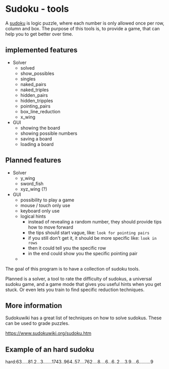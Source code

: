 # Sudoku - tools

A [sudoku] is logic puzzle, where each number is only allowed once per row, column and box. The purpose of this tools is, to provide a game, that can help you to get better over time.

## implemented features

* Solver
  * solved
  * show_possibles
  * singles
  * naked_pairs
  * naked_triples
  * hidden_pairs
  * hidden_tripples
  * pointing_pairs
  * box_line_reduction
  * x_wing
* GUI
  * showing the board
  * showing possible numbers
  * saving a board
  * loading a board


## Planned features
* Solver
  * y_wing
  * sword_fish
  * xyz_wing (?)
* GUI
  * possibility to play a game
  * mouse / touch only use
  * keyboard only use
  * logical hints
    * instead of revealing a random number, they should provide tips how to move forward
    * the tips should start vague, like: `look for pointing pairs`
    * if you still don't get it, it should be more specific like: `look in rows`
    * then it could tell you the specific row
    * in the end could show you the specific pointing pair
  * 


[sudoku]: https://en.wikipedia.org/wiki/Sudoku
The goal of this program is to have a collection of sudoku tools.

Planned is a solver, a tool to rate the difficulty of sudokus, a universal sudoku game, and a game mode that gives you useful hints when you get stuck. Or even lets you train to find specific reduction techniques.

## More information

Sudokuwiki has a great list of techniques on how to solve sudokus. These can be used to grade puzzles.

https://www.sudokuwiki.org/sudoku.htm

## Example of an hard sudoku

hard:63.....81.2...3.......1743..964..57....762....8....6...6..2....3.9....6.........9
